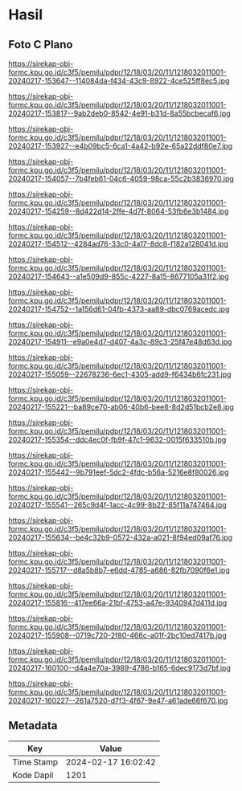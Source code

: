# Hasil

## Foto C Plano

https://sirekap-obj-formc.kpu.go.id/c3f5/pemilu/pdpr/12/18/03/20/11/1218032011001-20240217-153647--114084da-f434-43c9-8922-4ce525ff8ec5.jpg

https://sirekap-obj-formc.kpu.go.id/c3f5/pemilu/pdpr/12/18/03/20/11/1218032011001-20240217-153817--9ab2deb0-8542-4e91-b31d-8a55bcbecaf6.jpg

https://sirekap-obj-formc.kpu.go.id/c3f5/pemilu/pdpr/12/18/03/20/11/1218032011001-20240217-153927--e4b09bc5-6ca1-4a42-b92e-65a22ddf80e7.jpg

https://sirekap-obj-formc.kpu.go.id/c3f5/pemilu/pdpr/12/18/03/20/11/1218032011001-20240217-154057--7b4feb61-04c6-4059-98ca-55c2b3836970.jpg

https://sirekap-obj-formc.kpu.go.id/c3f5/pemilu/pdpr/12/18/03/20/11/1218032011001-20240217-154259--8d422d14-2ffe-4d7f-8064-53fb6e3b1484.jpg

https://sirekap-obj-formc.kpu.go.id/c3f5/pemilu/pdpr/12/18/03/20/11/1218032011001-20240217-154512--4284ad76-33c0-4a17-8dc8-f182a128041d.jpg

https://sirekap-obj-formc.kpu.go.id/c3f5/pemilu/pdpr/12/18/03/20/11/1218032011001-20240217-154643--a1e509d9-855c-4227-8a15-8677105a31f2.jpg

https://sirekap-obj-formc.kpu.go.id/c3f5/pemilu/pdpr/12/18/03/20/11/1218032011001-20240217-154752--1a156d61-04fb-4373-aa89-dbc0769acedc.jpg

https://sirekap-obj-formc.kpu.go.id/c3f5/pemilu/pdpr/12/18/03/20/11/1218032011001-20240217-154911--e9a0e4d7-d407-4a3c-89c3-25f47e48d63d.jpg

https://sirekap-obj-formc.kpu.go.id/c3f5/pemilu/pdpr/12/18/03/20/11/1218032011001-20240217-155059--22678236-6ec1-4305-add9-f6434b6fc231.jpg

https://sirekap-obj-formc.kpu.go.id/c3f5/pemilu/pdpr/12/18/03/20/11/1218032011001-20240217-155221--ba89ce70-ab06-40b6-bee8-8d2d51bcb2e8.jpg

https://sirekap-obj-formc.kpu.go.id/c3f5/pemilu/pdpr/12/18/03/20/11/1218032011001-20240217-155354--ddc4ec0f-fb9f-47c1-9632-0015f633510b.jpg

https://sirekap-obj-formc.kpu.go.id/c3f5/pemilu/pdpr/12/18/03/20/11/1218032011001-20240217-155442--9b791eef-5dc2-4fdc-b56a-5216e8f80026.jpg

https://sirekap-obj-formc.kpu.go.id/c3f5/pemilu/pdpr/12/18/03/20/11/1218032011001-20240217-155541--265c9d4f-1acc-4c99-8b22-85f11a747464.jpg

https://sirekap-obj-formc.kpu.go.id/c3f5/pemilu/pdpr/12/18/03/20/11/1218032011001-20240217-155634--be4c32b9-0572-432a-a021-8f94ed09af76.jpg

https://sirekap-obj-formc.kpu.go.id/c3f5/pemilu/pdpr/12/18/03/20/11/1218032011001-20240217-155717--d8a5b8b7-e6dd-4785-a686-82fb7090f6e1.jpg

https://sirekap-obj-formc.kpu.go.id/c3f5/pemilu/pdpr/12/18/03/20/11/1218032011001-20240217-155816--417ee66a-21bf-4753-a47e-9340947d411d.jpg

https://sirekap-obj-formc.kpu.go.id/c3f5/pemilu/pdpr/12/18/03/20/11/1218032011001-20240217-155908--0719c720-2f80-466c-a01f-2bc10ed7417b.jpg

https://sirekap-obj-formc.kpu.go.id/c3f5/pemilu/pdpr/12/18/03/20/11/1218032011001-20240217-160100--d4a4e70a-3989-4786-b165-6dec9173d7bf.jpg

https://sirekap-obj-formc.kpu.go.id/c3f5/pemilu/pdpr/12/18/03/20/11/1218032011001-20240217-160227--261a7520-d7f3-4f67-9e47-a61ade66f670.jpg


## Metadata

| Key        | Value               |
| ---------- | ------------------- |
| Time Stamp | 2024-02-17 16:02:42 |
| Kode Dapil | 1201                |




